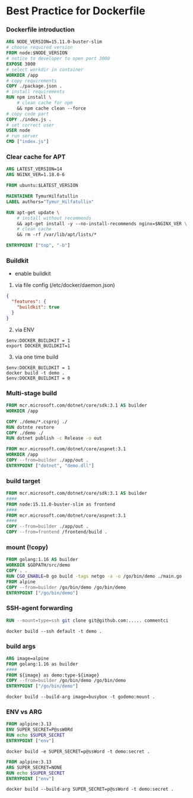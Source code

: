 # Best Practice for Dockerfile

### Dockerfile introduction
````dockerfile
ARG NODE_VERSION=15.11.0-buster-slim
# choose required version
FROM node:$NODE_VERSION 
# notice to developer to open port 3000
EXPOSE 3000 
# select workdir in container
WORKDIR /app
# copy requirements
COPY ./package.json .
# install requirements
RUN npm install \
    # clean cache for npm
    && npm cache clean --force
# copy code part
COPY ./index.js .
# set correct user
USER node
# run server
CMD ["index.js"]
````


### Clear cache for APT
````dockerfile
ARG LATEST_VERSION=14
ARG NGINX_VER=1.18.0-6

FROM ubuntu:$LATEST_VERSION

MAINTAINER TymurHilfatullin
LABEL authors="Tymur_Hilfatullin"

RUN apt-get update \
    # install without recommends
    && apt-get install -y --no-install-recommends nginx=$NGINX_VER \
    # clean cache
    && rm -rf /var/lib/apt/lists/*

ENTRYPOINT ["top", "-b"]
````

### Buildkit

- enable buildkit
1. via file config (/etc/docker/daemon.json)
````json
{
  "features": {
    "buildkit": true
  }
}
````
2. via ENV 
````shell
$env:DOCKER_BUILDKIT = 1
export DOCKER_BUILDKIT=1
````
3. via one time build
````shell
$env:DOCKER_BUILDKIT = 1
docker build -t demo .
$env:DOCKER_BUILDKIT = 0
````

### Multi-stage build
````dockerfile
FROM mcr.microsoft.com/dotnet/core/sdk:3.1 AS builder
WORKDIR /app

COPY ./demo/*.csproj ./
RUN dotnte restore
COPY ./demo ./
RUN dotnet publish -c Release -o out

FROM mcr.microsoft.com/dotnet/core/aspnet:3.1
WORKDIR /app
COPY --from=builder ./app/out .
ENTRYPOINT ["dotnet", "demo.dll"]
````

### build target
````dockerfile
FROM mcr.microsoft.com/dotnet/core/sdk:3.1 AS builder
####
FROM node:15.11.0-buster-slim as frontend
####
FROM mcr.microsoft.com/dotnet/core/aspnet:3.1
####
COPY --from=builder ./app/out .
COPY --from=frontend /frontend/build .
````

### mount (!copy)
````dockerfile
FROM golang:1.16 AS builder
WORKDIR $GOPATH/src/demo
COPY . .
RUN CGO_ENABLE=0 go build -tags netgo -a -o /go/bin/demo ./main.go
FROM alpine
COPY --from=builder /go/bin/demo /go/bin/demo
ENTRYPOINT ["/go/bin/demo"]
````

### SSH-agent forwarding
````dockerfile
RUN --mount=type=ssh git clone git@github.com:..... commentci
````
````shell
docker build --ssh default -t demo . 
````

### build args

````dockerfile
ARG image=alpine
FROM golang:1.16 as builder
####
FROM ${image} as demo:type-${image}
COPY --from=builder /go/bin/demo /go/bin/demo
ENTRYPOINT ["/go/bin/demo"]
````

````shell
docker build --build-arg image=busybox -t godemo:mount .
````

### ENV vs ARG
````dockerfile
FROM aplpine:3.13
ENV SUPER_SECRET=P@ssW0Rd
RUN echo $SUPER_SECRET
ENTRYPOINT ["env"]
````

````shell
docker build -e SUPER_SECRET=p@ssWord -t demo:secret .
````
````dockerfile
FROM aplpine:3.13
ARG SUPER_SECRET=NONE
RUN echo $SUPER_SECRET
ENTRYPOINT ["env"]
````

````shell
docker build --build-arg SUPER_SECRET=p@ssWord -t demo:secret .
````